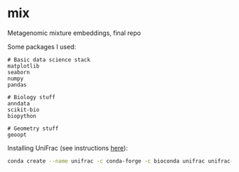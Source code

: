 # mix
Metagenomic mixture embeddings, final repo

Some packages I used:
```
# Basic data science stack
matplotlib
seaborn
numpy
pandas

# Biology stuff
anndata
scikit-bio
biopython

# Geometry stuff
geoopt
```

Installing UniFrac (see instructions [here](https://github.com/biocore/unifrac?tab=readme-ov-file)):
```bash
conda create --name unifrac -c conda-forge -c bioconda unifrac unifrac-binaries
```